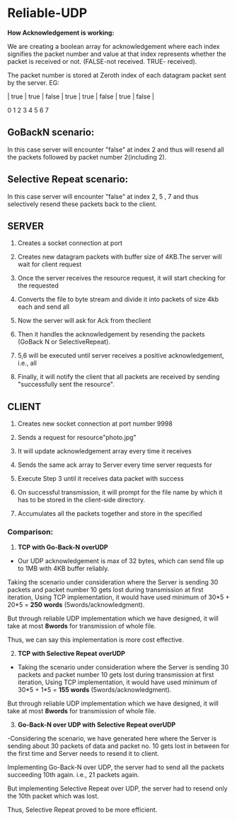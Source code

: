 # Reliable-UDP

**How Acknowledgement is working:**

We are creating a boolean array for acknowledgement where each index signifies the packet number and value at that index represents whether the packet is received or not. (FALSE-not received. TRUE- received).

The packet number is stored at Zeroth index of each datagram packet sent by the server. EG:

| true | true | false | true | true | false | true | false |


0 1 2 3 4 5 6 7

## GoBackN scenario:

In this case server will encounter &quot;false&quot; at index 2 and thus will resend all the packets followed by packet number 2(including 2).

## Selective Repeat scenario:

In this case server will encounter &quot;false&quot; at index 2, 5 , 7 and thus selectively resend these packets back to the client.



## SERVER

1. Creates a socket connection at port
2. Creates new datagram packets with buffer size of 4KB.The server will wait for client request

    
3. Once the server receives the resource request, it will start checking for the requested
4. Converts the file to byte stream and divide it into packets of size 4kb each and send all
5. Now the server will ask for Ack from theclient
6. Then it handles the acknowledgement by resending the packets (GoBack N or SelectiveRepeat).
7. 5,6 will be executed until server receives a positive acknowledgement, i.e., all
8. Finally, it will notify the client that all packets are received by sending &quot;successfully sent the resource&quot;.

## CLIENT

1. Creates new socket connection at port number 9998

2. Sends a request for resource&quot;photo.jpg&quot;
3. It will update acknowledgement array every time it receives
4. Sends the same ack array to Server every time server requests for
5. Execute Step 3 until it receives data packet with success
6. On successful transmission, it will prompt for the file name by which it has to be stored in the client-side directory.
6. Accumulates all the packets together and store in the specified

### Comparison:

  1. **TCP with Go-Back-N overUDP**

- Our UDP acknowledgement is max of 32 bytes, which can send file up to 1MB with 4KB buffer reliably.

Taking the scenario under consideration where the Server is sending 30 packets and packet number 10 gets lost during transmission at first iteration, Using TCP implementation, it would have used minimum of 30\*5 + 20\*5 = **250 words** (5words/acknowledgment).

But through reliable UDP implementation which we have designed, it will take at most **8words** for transmission of whole file.

Thus, we can say this implementation is more cost effective.



  2. **TCP with Selective Repeat overUDP**

- Taking the scenario under consideration where the Server is sending 30 packets and packet number 10 gets lost during transmission at first iteration, Using TCP implementation, it would have used minimum of 30\*5 + 1\*5 = **155 words** (5words/acknowledgment).

But through reliable UDP implementation which we have designed, it will take at most **8words** for transmission of whole file.



  3. **Go-Back-N over UDP with Selective Repeat overUDP**

-Considering the scenario, we have generated here where the Server is sending about 30 packets of data and packet no. 10 gets lost in between for the first time and Server needs to resend it to client.

Implementing Go-Back-N over UDP, the server had to send all the packets succeeding 10th again. i.e., 21 packets again.

But implementing Selective Repeat over UDP, the server had to resend only the 10th packet which was lost.

Thus, Selective Repeat proved to be more efficient.
